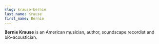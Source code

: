 ```yaml
---
slug: krause-bernie
last_name: Krause
first_name: Bernie
---
```

**Bernie Krause** is an American musician, author, soundscape recordist and bio-acoustician.